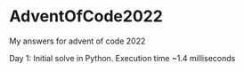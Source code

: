 # AdventOfCode2022
My answers for advent of code 2022

Day 1:
Initial solve in Python. Execution time ~1.4 milliseconds